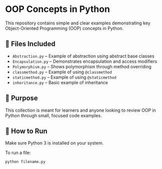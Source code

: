 # OOP Concepts in Python

This repository contains simple and clear examples demonstrating key Object-Oriented Programming (OOP) concepts in Python.

## 📂 Files Included

- `Abstraction.py` – Example of abstraction using abstract base classes
- `Encapsulation.py` – Demonstrates encapsulation and access modifiers
- `Polymorphism.py` – Shows polymorphism through method overriding
- `classmethod.py` – Example of using `@classmethod`
- `staticmethod.py` – Example of using `@staticmethod`
- `inheritance.py` – Basic example of inheritance

## 🎯 Purpose

This collection is meant for learners and anyone looking to review OOP in Python through small, focused code examples.

## 🚀 How to Run

Make sure Python 3 is installed on your system.

To run a file:
```bash
python filename.py
